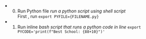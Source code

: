 - 0. Run Python file  _run a python script using shell script_<br>
  First , run  `export PYFILE={FILENAME.py}`
- 1. Run inline _bash script that runs a python code in line_
  `export PYCODE='print(f"Best School: {88+10}")'`